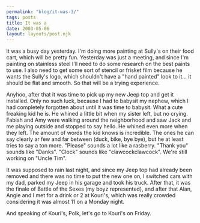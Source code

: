 ```yaml
---
permalink: "blog/it-was-3/"
tags: posts
title: It was a
date: 2003-05-06
layout: layouts/post.njk
---
```


It was a busy day yesterday. I'm doing more painting at Sully's on their food cart, which will be pretty fun. Yesterday was just a meeting, and since I'm painting on stainless steel I'll need to do some research on the best paints to use. I also need to get some sort of stencil or frisket film because he wants the Sully's logo, which shouldn't have a "hand painted" look to it... it should be flat and smooth. So that will be a trying experience.

Anyhoo, after that it was time to pick up my new Jeep top and get it installed. Only no such luck, because I had to babysit my nephew, which I had completely forgotten about until it was time to babysit. What a cute freaking kid he is. He whined a little bit when my sister left, but no crying. Fabish and Amy were walking around the neighborhood and saw Jack and me playing outside and stopped to say hello. He whined even more when they left. The amount of words the kid knows is incredible. The ones he can say clearly ar few and far between (duck, bike, bye bye), but he at least tries to say a ton more. "Please" sounds a lot like a rasberry. "Thank you" sounds like "Danks". "Clock" sounds like "clawcockclawcock". We're still working on "Uncle Tim". 

It was supposed to rain last night, and since my Jeep top had already been removed and there was no time to put the new one on, I switched cars with my dad, parked my Jeep in his garage and took his truck. After that, it was the finale of Battle of the Sexes (my boyz represented), and after that Alan, Angie and I met for a drink or 2 at Kouri's, which was really crowded considering it was almost 11 on a Monday night.

And speaking of Kouri's, Polk, let's go to Kouri's on Friday.